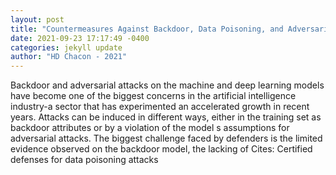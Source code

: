 ```yaml
--- 
layout: post 
title: "Countermeasures Against Backdoor, Data Poisoning, and Adversarial Attacks" 
date: 2021-09-23 17:17:49 -0400 
categories: jekyll update 
author: "HD Chacon - 2021" 
--- 
```

Backdoor and adversarial attacks on the machine and deep learning models have become one of the biggest concerns in the artificial intelligence industry-a sector that has experimented an accelerated growth in recent years. Attacks can be induced in different ways, either in the training set as backdoor attributes or by a violation of the model s assumptions for adversarial attacks. The biggest challenge faced by defenders is the limited evidence observed on the backdoor model, the lacking of Cites: Certified defenses for data poisoning attacks